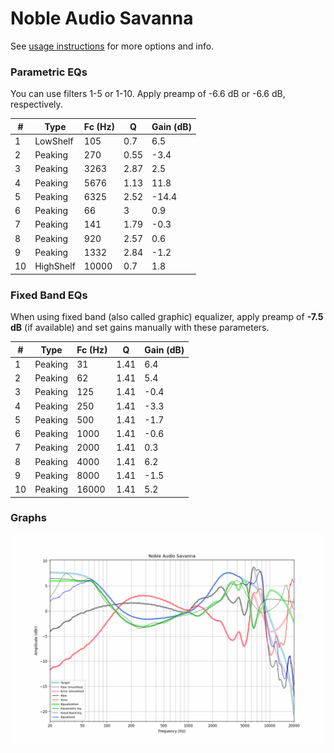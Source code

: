 # Noble Audio Savanna
See [usage instructions](https://github.com/jaakkopasanen/AutoEq#usage) for more options and info.

### Parametric EQs
You can use filters 1-5 or 1-10. Apply preamp of -6.6 dB or -6.6 dB, respectively.

|   # | Type      |   Fc (Hz) |    Q |   Gain (dB) |
|-----|-----------|-----------|------|-------------|
|   1 | LowShelf  |       105 | 0.7  |         6.5 |
|   2 | Peaking   |       270 | 0.55 |        -3.4 |
|   3 | Peaking   |      3263 | 2.87 |         2.5 |
|   4 | Peaking   |      5676 | 1.13 |        11.8 |
|   5 | Peaking   |      6325 | 2.52 |       -14.4 |
|   6 | Peaking   |        66 | 3    |         0.9 |
|   7 | Peaking   |       141 | 1.79 |        -0.3 |
|   8 | Peaking   |       920 | 2.57 |         0.6 |
|   9 | Peaking   |      1332 | 2.84 |        -1.2 |
|  10 | HighShelf |     10000 | 0.7  |         1.8 |

### Fixed Band EQs
When using fixed band (also called graphic) equalizer, apply preamp of **-7.5 dB** (if available) and set gains manually with these parameters.

|   # | Type    |   Fc (Hz) |    Q |   Gain (dB) |
|-----|---------|-----------|------|-------------|
|   1 | Peaking |        31 | 1.41 |         6.4 |
|   2 | Peaking |        62 | 1.41 |         5.4 |
|   3 | Peaking |       125 | 1.41 |        -0.4 |
|   4 | Peaking |       250 | 1.41 |        -3.3 |
|   5 | Peaking |       500 | 1.41 |        -1.7 |
|   6 | Peaking |      1000 | 1.41 |        -0.6 |
|   7 | Peaking |      2000 | 1.41 |         0.3 |
|   8 | Peaking |      4000 | 1.41 |         6.2 |
|   9 | Peaking |      8000 | 1.41 |        -1.5 |
|  10 | Peaking |     16000 | 1.41 |         5.2 |

### Graphs
![](./Noble%20Audio%20Savanna.png)
